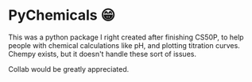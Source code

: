 # PyChemicals 😁

This was a python package I right created after finishing CS50P, to help people with chemical calculations like pH, and plotting titration curves. Chempy exists, but it doesn't
handle these sort of issues.

Collab would be greatly appreciated.
